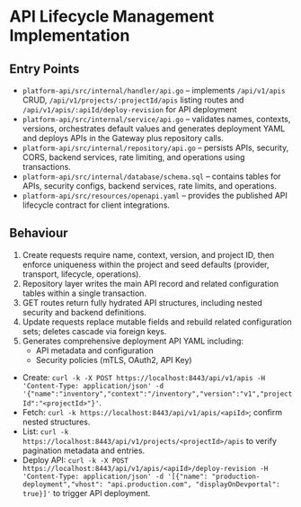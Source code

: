 # API Lifecycle Management Implementation

## Entry Points

- `platform-api/src/internal/handler/api.go` – implements `/api/v1/apis` CRUD, `/api/v1/projects/:projectId/apis` listing routes and `/api/v1/apis/:apiId/deploy-revision` for API deployment
- `platform-api/src/internal/service/api.go` – validates names, contexts, versions, orchestrates default values and generates deployment YAML and deploys APIs in the Gateway plus repository calls.
- `platform-api/src/internal/repository/api.go` – persists APIs, security, CORS, backend services, rate limiting, and operations using transactions.
- `platform-api/src/internal/database/schema.sql` – contains tables for APIs, security configs, backend services, rate limits, and operations.
- `platform-api/src/resources/openapi.yaml` – provides the published API lifecycle contract for client integrations.

## Behaviour

1. Create requests require name, context, version, and project ID, then enforce uniqueness within the project and seed defaults (provider, transport, lifecycle, operations).
2. Repository layer writes the main API record and related configuration tables within a single transaction.
3. GET routes return fully hydrated API structures, including nested security and backend definitions.
4. Update requests replace mutable fields and rebuild related configuration sets; deletes cascade via foreign keys.
5. Generates comprehensive deployment API YAML including:
    - API metadata and configuration
    - Security policies (mTLS, OAuth2, API Key)
- Create: `curl -k -X POST https://localhost:8443/api/v1/apis -H 'Content-Type: application/json' -d '{"name":"inventory","context":"/inventory","version":"v1","projectId":"<projectId>"}'`.
- Fetch: `curl -k https://localhost:8443/api/v1/apis/<apiId>`; confirm nested structures.
- List: `curl -k https://localhost:8443/api/v1/projects/<projectId>/apis` to verify pagination metadata and entries.
- Deploy API: `curl -k -X POST https://localhost:8443/api/v1/apis/<apiId>/deploy-revision -H 'Content-Type: application/json' -d '[{"name": "production-deployment","vhost": "api.production.com", "displayOnDevportal": true}]'` to trigger API deployment.
